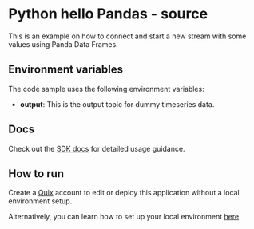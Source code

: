 # Python hello Pandas - source

This is an example on how to connect and start a new stream with some values using Panda Data Frames.

## Environment variables

The code sample uses the following environment variables:

- **output**: This is the output topic for dummy timeseries data.

## Docs

Check out the [SDK docs](https://quix.ai/docs/sdk/introduction.html) for detailed usage guidance.

## How to run
Create a [Quix](https://portal.platform.quix.ai/self-sign-up?xlink=github) account to edit or deploy this application without a local environment setup.

Alternatively, you can learn how to set up your local environment [here](https://quix.ai/docs/sdk/python-setup.html).

